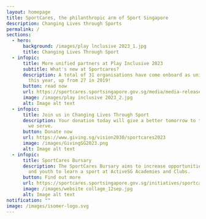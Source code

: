 ```yaml
---
layout: homepage
title: SportCares, the philanthropic arm of Sport Singapore
description: Changing Lives through Sports
permalink: /
sections:
  - hero:
      background: /images/play lnclusive 2023_1.jpg
      title: Changing Lives Through Sport
  - infopic:
      title: More unified partners at Play Inclusive 2023
      subtitle: What's new at Sportcares?
      description: A total of 31 organisations have come onboard as unified partners
        this year, up from 27 in 2019!
      button: read now
      url: https://sportcares.sportsingapore.gov.sg/media/media-release/playinclusive-2023/
      image: /images/play inclusive 2023_2.jpg
      alt: Image alt text
  - infopic:
      title: Join us in Changing Lives Through Sport
      description: Your donation today will give a better tomorrow to the communities
        we serve.
      button: Donate now
      url: https://www.giving.sg/vision2030/sportcares2023
      image: /images/GivingSG2023.png
      alt: Image alt text
  - infopic:
      title: SportCares Bursary
      description: The SportCares Bursary aims to increase opportunities for children
        and youth to learn a sport at ActiveSG Academies and Clubs.
      button: Find out more
      url: https://sportcares.sportsingapore.gov.sg/initiatives/sportcaresbursary
      image: /images/website collage_12sep.jpg
      alt: Image alt text
notification: ""
image: /images/isomer-logo.svg
---
```

